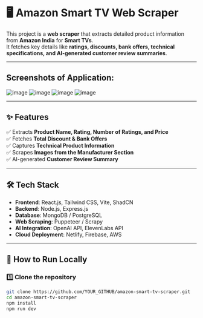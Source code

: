 # 🖥️ Amazon Smart TV Web Scraper  

This project is a **web scraper** that extracts detailed product information from **Amazon India** for **Smart TVs**.  
It fetches key details like **ratings, discounts, bank offers, technical specifications, and AI-generated customer review summaries**.  

---

## Screenshots of Application:
![image](https://github.com/user-attachments/assets/bb03589a-f65d-40d8-ac7e-a8ab8d7bf990)
![image](https://github.com/user-attachments/assets/42a2bf10-c22f-4581-b6cb-4120031e2582)
![image](https://github.com/user-attachments/assets/e45e242c-9189-4bbb-89be-998f1666580c)
![image](https://github.com/user-attachments/assets/1b612c9d-8c41-4426-bd84-4dca1065b3b4)

---

## ✨ Features  

✅ Extracts **Product Name, Rating, Number of Ratings, and Price**  
✅ Fetches **Total Discount & Bank Offers**  
✅ Captures **Technical Product Information**  
✅ Scrapes **Images from the Manufacturer Section**  
✅ AI-generated **Customer Review Summary**  

---

## 🛠️ Tech Stack  

- **Frontend**: React.js, Tailwind CSS, Vite, ShadCN  
- **Backend**: Node.js, Express.js  
- **Database**: MongoDB / PostgreSQL  
- **Web Scraping**: Puppeteer / Scrapy  
- **AI Integration**: OpenAI API, ElevenLabs API  
- **Cloud Deployment**: Netlify, Firebase, AWS  

---

## 🔧 How to Run Locally  

### 1️⃣ Clone the repository  
```bash
git clone https://github.com/YOUR_GITHUB/amazon-smart-tv-scraper.git
cd amazon-smart-tv-scraper
npm install
npm run dev
